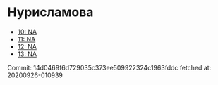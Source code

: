 # Нурисламова
- [10: NA](10.md)
- [11: NA](11.md)
- [12: NA](12.md)
- [13: NA](13.md)

Commit: 14d0469f6d729035c373ee509922324c1963fddc
 fetched at: 20200926-010939
